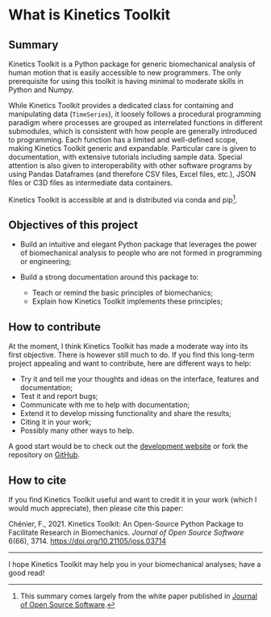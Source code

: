 # What is Kinetics Toolkit

## Summary

Kinetics Toolkit is a Python package for generic biomechanical analysis of human motion that is easily accessible to new programmers. The only prerequisite for using this toolkit is having minimal to moderate skills in Python and Numpy.

While Kinetics Toolkit provides a dedicated class for containing and manipulating data (`TimeSeries`), it loosely follows a procedural programming paradigm where processes are grouped as interrelated functions in different submodules, which is consistent with how people are generally introduced to programming. Each function has a limited and well-defined scope, making Kinetics Toolkit generic and expandable. Particular care is given to documentation, with extensive tutorials including sample data. Special attention is also given to interoperability with other software programs by using Pandas Dataframes (and therefore CSV files, Excel files, etc.), JSON files or C3D files as intermediate data containers.

Kinetics Toolkit is accessible at [](https://kineticstoolkit.uqam.ca) and is distributed via conda and pip[^1].

[^1]: This summary comes largely from the white paper published in
[Journal of Open Source Software](https://joss.theoj.org/papers/10.21105/joss.03714).

## Objectives of this project

- Build an intuitive and elegant Python package that leverages the power of biomechanical analysis to people who are not formed in programming or engineering;

- Build a strong documentation around this package to:
    - Teach or remind the basic principles of biomechanics;
    - Explain how Kinetics Toolkit implements these principles; 

## How to contribute

At the moment, I think Kinetics Toolkit has made a moderate way into its first objective. There is however still much to do. If you find this long-term project appealing and want to contribute, here are different ways to help:

- Try it and tell me your thoughts and ideas on the interface, features and documentation;
- Test it and report bugs;
- Communicate with me to help with documentation;
- Extend it to develop missing functionality and share the results;
- Citing it in your work;
- Possibly many other ways to help.

A good start would be to check out the [development website](https://felixchenier.uqam.ca/ktk_develop) or fork the repository on [GitHub](https://github.com/felixchenier/kineticstoolkit).


## How to cite

If you find Kinetics Toolkit useful and want to credit it in your work (which I would much appreciate), then please cite this paper:

Chénier, F., 2021. Kinetics Toolkit: An Open-Source Python Package to Facilitate Research in Biomechanics.
*Journal of Open Source Software* 6(66), 3714. https://doi.org/10.21105/joss.03714

---

I hope Kinetics Toolkit may help you in your biomechanical analyses; have a good read!
